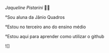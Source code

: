 _Jaqueline Pistarini_ 😶‍🌫️

°Sou aluna da Jânio Quadros 

°Estou no terceiro ano do ensino médio 

°Estou aqui para aprender como utilizar o github

![]

